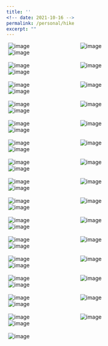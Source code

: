 ```yaml
---
title: ''
<!-- date: 2021-10-16 -->
permalink: /personal/hike
excerpt: ""
---
```


<style>
/* Float four columns side by side */
.column {
  float: left;
  width: 33%;
  padding: 0 10px;
}

/* Remove extra left and right margins, due to padding in columns */
.row {margin: 0 -5px;}

/* Clear floats after the columns */
.row:after {
  content: "";
  display: table;
  clear: both;
}

/* Style the counter cards */
.card {
<!--   box-shadow: 0 4px 8px 0 rgba(0, 0, 0, 0.2); /* this adds the "card" effect */ -->
  padding: 16px;
<!--   text-align: center; -->
<!--   background-color: #f1f1f1; -->
}

/* Responsive columns - one column layout (vertical) on small screens */
@media screen and (max-width: 600px) {
  .column {
    width: 100%;
    display: block;
    margin-bottom: 20px;
  }
}
  
a:link {
  text-decoration: none;
}
</style>

<div class="row">
  <div class="column">
    <div class="card">
      <img alt="image" src="https://maitreygram.github.io/images/20181211_070041.jpg"/>
    </div>
  </div>
  <div class="column">
    <div class="card">
      <img alt="image" src="https://maitreygram.github.io/images/20181209_101445.jpg"/>
    </div>
  </div>
  <div class="column">
    <div class="card">
      <img alt="image" src="https://maitreygram.github.io/images/20181209_112011.jpg"/>
    </div>
  </div>
</div>
<br>
<div class="row">
  <div class="column">
    <div class="card">
      <img alt="image" src="https://maitreygram.github.io/images/20181209_134553.jpg"/>
    </div>
  </div>
  <div class="column">
    <div class="card">
      <img alt="image" src="https://maitreygram.github.io/images/20181210_100854.jpg"/>
    </div>
  </div>
  <div class="column">
    <div class="card">
      <img alt="image" src="https://maitreygram.github.io/images/20180707_121543.jpg"/>
    </div>
  </div>
</div>
<br>
<div class="row">
  <div class="column">
    <div class="card">
      <img alt="image" src="https://maitreygram.github.io/images/20181211_071554.jpg"/>
    </div>
  </div>
  <div class="column">
    <div class="card">
      <img alt="image" src="https://maitreygram.github.io/images/20181211_083304.jpg"/>
    </div>
  </div>
  <div class="column">
    <div class="card">
      <img alt="image" src="https://maitreygram.github.io/images/20190112_184442.jpg"/>
    </div>
  </div>
</div>
<br>
<div class="row">
  <div class="column">
    <div class="card">
      <img alt="image" src="https://maitreygram.github.io/images/IMG_1124.jpg"/>
    </div>
  </div>
  <div class="column">
    <div class="card">
      <img alt="image" src="https://maitreygram.github.io/images/IMG_20180603_112036.jpg"/>
    </div>
  </div>
  <div class="column">
    <div class="card">
      <img alt="image" src="https://maitreygram.github.io/images/IMG_1157.jpg"/>
    </div>
  </div>
</div>
<br>
<div class="row">
  <div class="column">
    <div class="card">
      <img alt="image" src="https://maitreygram.github.io/images/IMG_20190115_095114_342.jpg"/>
    </div>
  </div>
  <div class="column">
    <div class="card">
      <img alt="image" src="https://maitreygram.github.io/images/IMG_20180712_023009_667.jpg"/>
    </div>
  </div>
  <div class="column">
    <div class="card">
      <img alt="image" src="https://maitreygram.github.io/images/IMG_20181227_203738_016.jpg"/>
    </div>
  </div>
</div>
<br>
<div class="row">
  <div class="column">
    <div class="card">
      <img alt="image" src="https://maitreygram.github.io/images/20210904_190829.jpg"/>
    </div>
  </div>
  <div class="column">
    <div class="card">
      <img alt="image" src="https://maitreygram.github.io/images/IMG_8513.jpg"/>
    </div>
  </div>
  <div class="column">
    <div class="card">
      <img alt="image" src="https://maitreygram.github.io/images/20210905_122555.jpg"/>
    </div>
  </div>
</div>

<br>
<div class="row">
  <div class="column">
    <div class="card">
      <img alt="image" src="https://maitreygram.github.io/images/IMG_1981.HEIC"/>
    </div>
  </div>
  <div class="column">
    <div class="card">
      <img alt="image" src="https://maitreygram.github.io/images/IMG_3030.HEIC"/>
    </div>
  </div>
  <div class="column">
    <div class="card">
      <img alt="image" src="https://maitreygram.github.io/images/IMG_2401.HEIC"/>
    </div>
  </div>
</div>
<br>
<div class="row">
  <div class="column">
    <div class="card">
      <img alt="image" src="https://maitreygram.github.io/images/IMG_2411.HEIC"/>
    </div>
  </div>
  <div class="column">
    <div class="card">
      <img alt="image" src="https://maitreygram.github.io/images/IMG_2385.HEIC"/>
    </div>
  </div>
  <div class="column">
    <div class="card">
      <img alt="image" src="https://maitreygram.github.io/images/IMG_3088.HEIC"/>
    </div>
  </div>
</div>
<br>
<div class="row">
  <div class="column">
    <div class="card">
      <img alt="image" src="https://maitreygram.github.io/images/IMG_3107.HEIC"/>
    </div>
  </div>
  <div class="column">
    <div class="card">
      <img alt="image" src="https://maitreygram.github.io/images/IMG_3135.HEIC"/>
    </div>
  </div>
  <div class="column">
    <div class="card">
      <img alt="image" src="https://maitreygram.github.io/images/IMG_3211.HEIC"/>
    </div>
  </div>
</div>
<br>
<div class="row">
  <div class="column">
    <div class="card">
      <img alt="image" src="https://maitreygram.github.io/images/IMG_3168.HEIC"/>
    </div>
  </div>
  <div class="column">
    <div class="card">
      <img alt="image" src="https://maitreygram.github.io/images/IMG_3208.HEIC"/>
    </div>
  </div>
  <div class="column">
    <div class="card">
      <img alt="image" src="https://maitreygram.github.io/images/IMG_3212.HEIC"/>
    </div>
  </div>
</div>
<br>
<div class="row">
  <div class="column">
    <div class="card">
      <img alt="image" src="https://maitreygram.github.io/images/IMG_3260.HEIC"/>
    </div>
  </div>
  <div class="column">
    <div class="card">
      <img alt="image" src="https://maitreygram.github.io/images/IMG_3218.HEIC"/>
    </div>
  </div>
  <div class="column">
    <div class="card">
      <img alt="image" src="https://maitreygram.github.io/images/IMG_3226.HEIC"/>
    </div>
  </div>
</div>
<br>
<div class="row">
  <div class="column">
    <div class="card">
      <img alt="image" src="https://maitreygram.github.io/images/IMG_3236.HEIC"/>
    </div>
  </div>
  <div class="column">
    <div class="card">
      <img alt="image" src="https://maitreygram.github.io/images/PXL_20230726_174155762.jpg"/>
    </div>
  </div>
  <div class="column">
    <div class="card">
      <img alt="image" src="https://maitreygram.github.io/images/IMG_3280.HEIC"/>
    </div>
  </div>
</div>
<br>
<div class="row">
  <div class="column">
    <div class="card">
      <img alt="image" src="https://maitreygram.github.io/images/IMG_8513.jpg"/>
    </div>
  </div>
  <div class="column">
    <div class="card">
      <img alt="image" src="https://maitreygram.github.io/images/PXL_20230726_153334525.jpg"/>
    </div>
  </div>
  <div class="column">
    <div class="card">
      <img alt="image" src="https://maitreygram.github.io/images/IMG_3163.jpg"/>
    </div>
  </div>
</div>
<br>
<div class="row">
  <div class="column">
    <div class="card">
      <img alt="image" src="https://maitreygram.github.io/images/PXL_20231220_111231195.jpg"/>
    </div>
  </div>
  <div class="column">
    <div class="card">
      <img alt="image" src="https://maitreygram.github.io/images/PXL_20231221_053354629.jpg"/>
    </div>
  </div>
  <div class="column">
    <div class="card">
      <img alt="image" src="https://maitreygram.github.io/images/PXL_20231221_060138289.PORTRAIT.jpg"/>
    </div>
  </div>
</div>
<br>
<div class="row">
  <div class="column">
    <div class="card">
      <img alt="image" src="https://maitreygram.github.io/images/20201213_131345.jpg"/>
    </div>
  </div>
  <div class="column">
    <div class="card">
      <img alt="image" src="https://maitreygram.github.io/images/IMG_20181211_100818-01.jpg"/>
    </div>
  </div>
  <div class="column">
    <div class="card">
      <img alt="image" src="https://maitreygram.github.io/images/IMG_20181213_110438_253_2.jpg"/>
    </div>
  </div>
</div>
<br>
<div class="row">
  <div class="column">
    <div class="card">
      <img alt="image" src="https://maitreygram.github.io/images/PXL_20240803_181607420.jpg"/>
    </div>
  </div>
</div>

